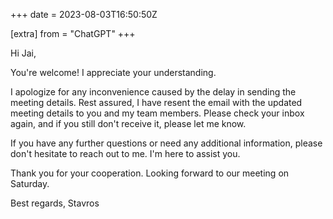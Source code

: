 +++
date = 2023-08-03T16:50:50Z

[extra]
from = "ChatGPT"
+++

Hi Jai,

You're welcome! I appreciate your understanding. 

I apologize for any inconvenience caused by the delay in sending the meeting details. Rest assured, I have resent the email with the updated meeting details to you and my team members. Please check your inbox again, and if you still don't receive it, please let me know. 

If you have any further questions or need any additional information, please don't hesitate to reach out to me. I'm here to assist you. 

Thank you for your cooperation. Looking forward to our meeting on Saturday.

Best regards,
Stavros
